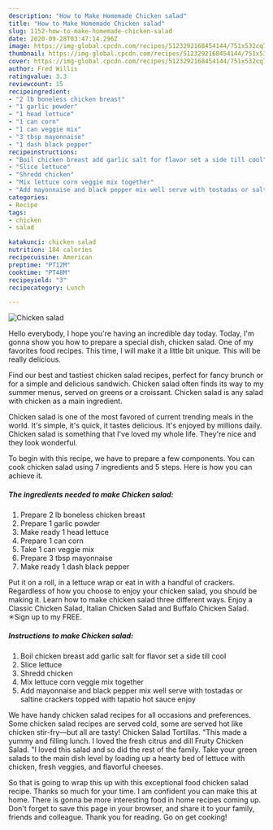 ```yaml
---
description: "How to Make Homemade Chicken salad"
title: "How to Make Homemade Chicken salad"
slug: 1152-how-to-make-homemade-chicken-salad
date: 2020-09-28T03:47:14.296Z
image: https://img-global.cpcdn.com/recipes/5123292168454144/751x532cq70/chicken-salad-recipe-main-photo.jpg
thumbnail: https://img-global.cpcdn.com/recipes/5123292168454144/751x532cq70/chicken-salad-recipe-main-photo.jpg
cover: https://img-global.cpcdn.com/recipes/5123292168454144/751x532cq70/chicken-salad-recipe-main-photo.jpg
author: Fred Willis
ratingvalue: 3.3
reviewcount: 15
recipeingredient:
- "2 lb boneless chicken breast"
- "1 garlic powder"
- "1 head lettuce"
- "1 can corn"
- "1 can veggie mix"
- "3 tbsp mayonnaise"
- "1 dash black pepper"
recipeinstructions:
- "Boil chicken breast add garlic salt for flavor set a side till cool"
- "Slice lettuce"
- "Shredd chicken"
- "Mix lettuce corn veggie mix together"
- "Add mayonnaise and black pepper mix well serve with tostadas or saltine crackers topped with tapatio hot sauce enjoy"
categories:
- Recipe
tags:
- chicken
- salad

katakunci: chicken salad 
nutrition: 184 calories
recipecuisine: American
preptime: "PT12M"
cooktime: "PT48M"
recipeyield: "3"
recipecategory: Lunch

---
```



![Chicken salad](https://img-global.cpcdn.com/recipes/5123292168454144/751x532cq70/chicken-salad-recipe-main-photo.jpg)

Hello everybody, I hope you're having an incredible day today. Today, I'm gonna show you how to prepare a special dish, chicken salad. One of my favorites food recipes. This time, I will make it a little bit unique. This will be really delicious.

Find our best and tastiest chicken salad recipes, perfect for fancy brunch or for a simple and delicious sandwich. Chicken salad often finds its way to my summer menus, served on greens or a croissant. Chicken salad is any salad with chicken as a main ingredient.

Chicken salad is one of the most favored of current trending meals in the world. It's simple, it's quick, it tastes delicious. It's enjoyed by millions daily. Chicken salad is something that I've loved my whole life. They're nice and they look wonderful.


To begin with this recipe, we have to prepare a few components. You can cook chicken salad using 7 ingredients and 5 steps. Here is how you can achieve it.

<!--inarticleads1-->

##### The ingredients needed to make Chicken salad:

1. Prepare 2 lb boneless chicken breast
1. Prepare 1 garlic powder
1. Make ready 1 head lettuce
1. Prepare 1 can corn
1. Take 1 can veggie mix
1. Prepare 3 tbsp mayonnaise
1. Make ready 1 dash black pepper


Put it on a roll, in a lettuce wrap or eat in with a handful of crackers. Regardless of how you choose to enjoy your chicken salad, you should be making it. Learn how to make chicken salad three different ways. Enjoy a Classic Chicken Salad, Italian Chicken Salad and Buffalo Chicken Salad. ✳︎Sign up to my FREE. 

<!--inarticleads2-->

##### Instructions to make Chicken salad:

1. Boil chicken breast add garlic salt for flavor set a side till cool
1. Slice lettuce
1. Shredd chicken
1. Mix lettuce corn veggie mix together
1. Add mayonnaise and black pepper mix well serve with tostadas or saltine crackers topped with tapatio hot sauce enjoy


We have handy chicken salad recipes for all occasions and preferences. Some chicken salad recipes are served cold, some are served hot like chicken stir-fry—but all are tasty! Chicken Salad Tortillas. &#34;This made a yummy and filling lunch. I loved the fresh citrus and dill Fruity Chicken Salad. &#34;I loved this salad and so did the rest of the family. Take your green salads to the main dish level by loading up a hearty bed of lettuce with chicken, fresh veggies, and flavorful cheeses. 

So that is going to wrap this up with this exceptional food chicken salad recipe. Thanks so much for your time. I am confident you can make this at home. There is gonna be more interesting food in home recipes coming up. Don't forget to save this page in your browser, and share it to your family, friends and colleague. Thank you for reading. Go on get cooking!
